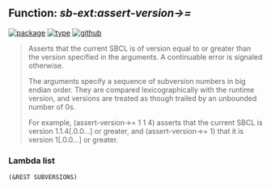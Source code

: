 ## Function: ***sb-ext:assert-version->=***
[![package](https://img.shields.io/badge/Package-SB--EXT-5f9ea0.svg?style=social&colorA=999999)](../) [![type](https://img.shields.io/badge/Type-Function-5f9ea0.svg?style=social&colorA=999999)](../#function) [![github](https://img.shields.io/badge/GitHub-View_the_source-5f9ea0.svg?style=social&colorA=999999&logo=github)](https://github.com/sbcl/sbcl/blob/master/src/code/late-extensions.lisp/) 

> Asserts that the current SBCL is of version equal to or greater than
> the version specified in the arguments.  A continuable error is signaled
> otherwise.
> 
> The arguments specify a sequence of subversion numbers in big endian order.
> They are compared lexicographically with the runtime version, and versions
> are treated as though trailed by an unbounded number of 0s.
> 
> For example, (assert-version->= 1 1 4) asserts that the current SBCL is
> version 1.1.4[.0.0...] or greater, and (assert-version->= 1) that it is
> version 1[.0.0...] or greater.

### Lambda list
```
(&REST SUBVERSIONS)
```
